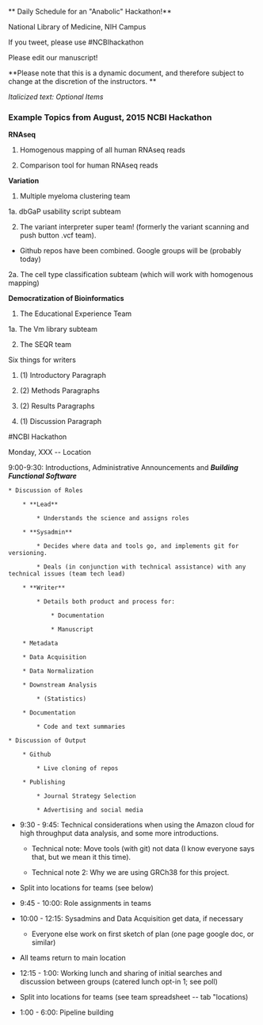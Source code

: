 ** Daily Schedule for an "Anabolic" Hackathon!**

National Library of Medicine, NIH Campus

If you tweet, please use #NCBIhackathon

Please edit our manuscript!

**Please note that this is a dynamic document, and therefore subject to change at the discretion of the instructors.  **

*Italicized text: Optional Items*

### Example Topics from August, 2015 NCBI Hackathon 

**RNAseq**

1.  Homogenous mapping of all human RNAseq reads

2.  Comparison tool for human RNAseq reads

**Variation**

1.  Multiple myeloma clustering team

1a. dbGaP usability script subteam

2.  The variant interpreter super team! (formerly the variant scanning and push button .vcf team).  

+ Github repos have been combined.  Google groups will be (probably today)

2a.  The cell type classification subteam (which will work with homogenous mapping)

**Democratization of Bioinformatics**

1.  The Educational Experience Team

1a.  The Vm library subteam

2.  The SEQR team

Six things for writers

1. (1) Introductory Paragraph

2. (2) Methods Paragraphs

3. (2) Results Paragraphs

4. (1) Discussion Paragraph

#NCBI Hackathon

Monday,  XXX -- Location

9:00-9:30: Introductions, Administrative Announcements and **_Building Functional Software_**

    * Discussion of Roles

        * **Lead**

            * Understands the science and assigns roles

        * **Sysadmin**

            * Decides where data and tools go, and implements git for versioning.

            * Deals (in conjunction with technical assistance) with any technical issues (team tech lead)

        * **Writer**

            * Details both product and process for:

                * Documentation 

                * Manuscript

        * Metadata

        * Data Acquisition

        * Data Normalization

        * Downstream Analysis 

            * (Statistics)

        * Documentation 

            * Code and text summaries

    * Discussion of Output

        * Github

            * Live cloning of repos

        * Publishing

            * Journal Strategy Selection

            * Advertising and social media

* 9:30 - 9:45: Technical considerations when using the Amazon cloud for high throughput data analysis, and some more introductions.  

    * Technical note:  Move tools (with git) not data (I know everyone says that, but we mean it this time).

    * Technical note 2: Why we are using GRCh38 for this project.    

* Split into locations for teams (see below)

* 9:45 - 10:00: Role assignments in teams

* 10:00 - 12:15: Sysadmins and Data Acquisition get data, if necessary

    * Everyone else work on first sketch of plan (one page google doc, or similar)

* All teams return to main location

* 12:15 - 1:00: Working lunch and sharing of initial searches and discussion between groups (catered lunch opt-in 1; see poll)

* Split into locations for teams (see team spreadsheet -- tab "locations)

* 1:00 - 6:00: Pipeline building <script building>

    * *NCBIrepresentatives present to help with pipelines*

* *6:00 - 7:30: DINNER (on your own or with group members)*

* *7:30 - 8:30: Implement any remaining code/start pipelines (remote is an option) <script building>*

Day 2 -- Location

* 9:00 - 9:15: Presentation: <Specific Resources>

* 9:15 - 12:30: Data cleanup, code fixing, and presentation generation

* 12:30 - 1:30 Working lunch (catered lunch opt-in 2; see poll) Each section presents four slides; opportunity for exchange of ideas (*and personnel if necessary*)

* 1:30 - 6:00: Pipeline fixing and implementing suggestions from other group; more data runs

    * *2:30 Coffee break (Location)!*

    * 4:00 - 5:00 Writers group breakout 1

* *6:30 - 8:30: GROUP DINNER (see poll); opportunity for feedback on organizational structure and future projects*

Day 3 -- Location

* *8:30 - 9:00:  Breakfast on campus --  more opportunity for feedback on organizational structure and future projects*

* *9:00 - 9:30: Quick tour of SRA BLAST (NLM Visitor Center)*

* 9:30 - 12:00:  Finishing pipelines 

* 12:00 - 1:00: Working lunch (catered lunch opt-in 3; see poll)

* Meeting with Senior Staff

* 1:00 - 1:10: Potential for transferring data to helix/biowulf

* 1:10 - 5:10: 

    * Writers break off for writers group

    * Editorial representative from library will be there to assist.  

    * Everyone else documents code and writes READMEs

        * Pipeline testing!

            * Bug fixes  

        * Presentation generation

    * Upload code to Github and/or Bitbucket and/or Coders crowd and/or Docker!

* 4:45 - 4:55: Marketing, community interaction, and longevity of code 

    * Who is going to deal with future pull requests?

    * Awards ceremony!

* 5:00 - 6:45: Final Presentations (5 slides per group) 

